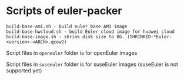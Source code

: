 # Scripts of euler-packer

```
build-base-ami.sh - build euler base AMI image
build-base-hwcloud.sh - build Euler cloud image for huawei cloud
build-base-image.sh - shrink disk size to 8G. (SHRINKED-*Euler-<version>-<ARCH>.qcow2)
```

Script files in `openeuler` folder is for openEuler images

Script files in `suseeuler` folder is for suseEuler images (suseEuler is not supported yet)
